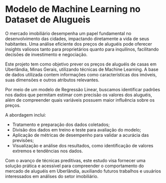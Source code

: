 # Modelo de Machine Learning no Dataset de Alugueis


O mercado imobiliário desempenha um papel fundamental no desenvolvimento das cidades, impactando diretamente a vida de seus habitantes. Uma análise eficiente dos preços de aluguéis pode oferecer insights valiosos tanto para proprietários quanto para inquilinos, facilitando decisões de investimento e negociação.

Este projeto tem como objetivo prever os preços de aluguéis de casas em Uberlândia, Minas Gerais, utilizando técnicas de Machine Learning. A base de dados utilizada contem informações como características dos imóveis, suas dimensões e outros atributos relevantes.

Por meio de um modelo de Regressão Linear, buscamos identificar padrões nos dados que permitam estimar com precisão os valores dos aluguéis, além de compreender quais variáveis possuem maior influência sobre os preços.

A abordagem inclui:

* Tratamento e preparação dos dados coletados;
* Divisão dos dados em treino e teste para avaliação do modelo;
* Aplicação de métricas de desempenho para validar a acurácia das previsões;
* Visualização e análise dos resultados, como identificação de valores extremos e tendências nos dados.

Com o avanço de técnicas preditivas, este estudo visa fornecer uma solução prática e acessível para compreender o comportamento do mercado de aluguéis em Uberlândia, auxiliando futuros trabalhos e usuários interessados em análises do setor imobiliário.

